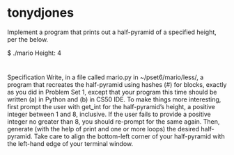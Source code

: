 # tonydjones

Implement a program that prints out a half-pyramid of a specified height, per the below.

$ ./mario
Height: 4
   #
  ##
 ###
####
Specification
Write, in a file called mario.py in ~/pset6/mario/less/, a program that recreates the half-pyramid using hashes (#) for blocks, exactly as you did in Problem Set 1, except that your program this time should be written (a) in Python and (b) in CS50 IDE.
To make things more interesting, first prompt the user with get_int for the half-pyramid’s height, a positive integer between 1 and 8, inclusive.
If the user fails to provide a positive integer no greater than 8, you should re-prompt for the same again.
Then, generate (with the help of print and one or more loops) the desired half-pyramid.
Take care to align the bottom-left corner of your half-pyramid with the left-hand edge of your terminal window.
